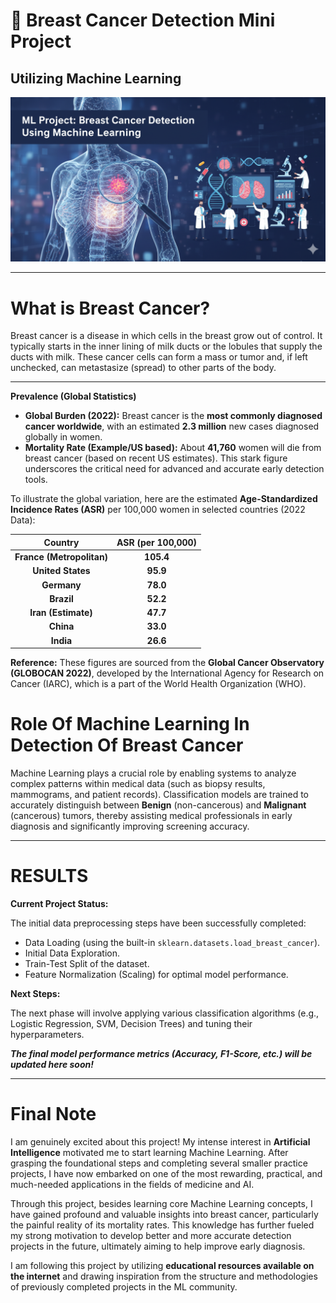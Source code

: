 # 🔬 Breast Cancer Detection Mini Project
## Utilizing Machine Learning

<img src="./img/createdbyai.png" alt="An image related to Breast Cancer Detection">

---

# What is Breast Cancer?

Breast cancer is a disease in which cells in the breast grow out of control. It typically starts in the inner lining of milk ducts or the lobules that supply the ducts with milk. These cancer cells can form a mass or tumor and, if left unchecked, can metastasize (spread) to other parts of the body.

---
**Prevalence (Global Statistics)**

- **Global Burden (2022):** Breast cancer is the **most commonly diagnosed cancer worldwide**, with an estimated **2.3 million** new cases diagnosed globally in women.
- **Mortality Rate (Example/US based):** About **41,760** women will die from breast cancer (based on recent US estimates). This stark figure underscores the critical need for advanced and accurate early detection tools.

To illustrate the global variation, here are the estimated **Age-Standardized Incidence Rates (ASR)** per 100,000 women in selected countries (2022 Data):

| Country | ASR (per 100,000) |
| :---: | :---: |
| **France (Metropolitan)** | **105.4** |
| **United States** | **95.9** |
| **Germany** | **78.0** |
| **Brazil** | **52.2** |
| **Iran (Estimate)** | **47.7** |
| **China** | **33.0** |
| **India** | **26.6** |

**Reference:** These figures are sourced from the **Global Cancer Observatory (GLOBOCAN 2022)**, developed by the International Agency for Research on Cancer (IARC), which is a part of the World Health Organization (WHO).


# Role Of Machine Learning In Detection Of Breast Cancer

Machine Learning plays a crucial role by enabling systems to analyze complex patterns within medical data (such as biopsy results, mammograms, and patient records). Classification models are trained to accurately distinguish between **Benign** (non-cancerous) and **Malignant** (cancerous) tumors, thereby assisting medical professionals in early diagnosis and significantly improving screening accuracy.

---

# RESULTS

**Current Project Status:**

The initial data preprocessing steps have been successfully completed:
* Data Loading (using the built-in `sklearn.datasets.load_breast_cancer`).
* Initial Data Exploration.
* Train-Test Split of the dataset.
* Feature Normalization (Scaling) for optimal model performance.

**Next Steps:**

The next phase will involve applying various classification algorithms (e.g., Logistic Regression, SVM, Decision Trees) and tuning their hyperparameters.

***The final model performance metrics (Accuracy, F1-Score, etc.) will be updated here soon!***

---

# Final Note

I am genuinely excited about this project! My intense interest in **Artificial Intelligence** motivated me to start learning Machine Learning. After grasping the foundational steps and completing several smaller practice projects, I have now embarked on one of the most rewarding, practical, and much-needed applications in the fields of medicine and AI.

Through this project, besides learning core Machine Learning concepts, I have gained profound and valuable insights into breast cancer, particularly the painful reality of its mortality rates. This knowledge has further fueled my strong motivation to develop better and more accurate detection projects in the future, ultimately aiming to help improve early diagnosis.

I am following this project by utilizing **educational resources available on the internet** and drawing inspiration from the structure and methodologies of previously completed projects in the ML community.
